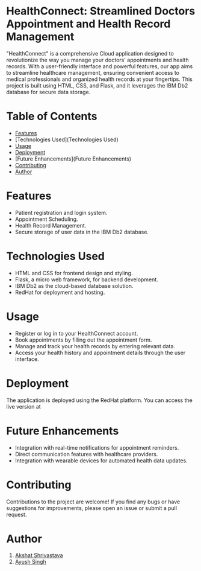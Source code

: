 # HealthConnect: Streamlined Doctors Appointment and Health Record Management

"HealthConnect" is a comprehensive Cloud application designed to revolutionize the way you manage your doctors' appointments and health records. With a user-friendly interface and powerful features, our app aims to streamline healthcare management, ensuring convenient access to medical professionals and organized health records at your fingertips. This project is built using HTML, CSS, and Flask, and it leverages the IBM Db2 database for secure data storage.

# Table of Contents
* [Features](Features)
* [Technologies Used](Technologies Used)
* [Usage](Usage)
* [Deployment](Deployment)
* [Future Enhancements](Future Enhancements)
* [Contributing](Contributing)
* [Author](Author)

# Features

* Patient registration and login system.
* Appointment Scheduling.
* Health Record Management.
* Secure storage of user data in the IBM Db2 database.

# Technologies Used

* HTML and CSS for frontend design and styling.
* Flask, a micro web framework, for backend development.
* IBM Db2 as the cloud-based database solution.
* RedHat for deployment and hosting.

# Usage

* Register or log in to your HealthConnect account.
* Book appointments by filling out the appointment form.
* Manage and track your health records by entering relevant data.
* Access your health history and appointment details through the user interface.

# Deployment

The application is deployed using the RedHat platform. You can access the live version at

# Future Enhancements
* Integration with real-time notifications for appointment reminders.
* Direct communication features with healthcare providers.
* Integration with wearable devices for automated health data updates.

# Contributing
Contributions to the project are welcome! If you find any bugs or have suggestions for improvements, please open an issue or submit a pull request.

# Author

1. [Akshat Shrivastava](https://github.com/Akshatshrivastava111)
2. [Ayush Singh](https://github.com/ayush2883)


